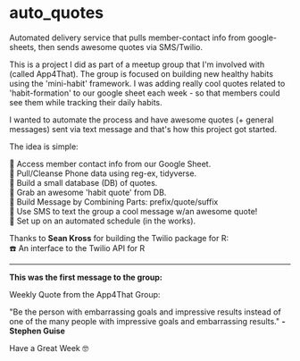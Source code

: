 # auto_quotes

Automated delivery service that pulls member-contact info from google-sheets, then sends awesome quotes via SMS/Twilio.

This is a project I did as part of a meetup group that I'm involved with (called App4That). The group is focused on building new healthy habits using the 'mini-habit' framework. I was adding really cool quotes related to 'habit-formation' to our google sheet each week - so that members could see them while tracking their daily habits.

I wanted to automate the process and have awesome quotes (+ general messages) sent via text message and that's how this project got started.

The idea is simple: 

📌 Access member contact info from our Google Sheet.  
📌 Pull/Cleanse Phone data using reg-ex, tidyverse.  
📌 Build a small database (DB) of quotes.  
📌 Grab an awesome 'habit quote' from DB.  
📌 Build Message by Combining Parts: prefix/quote/suffix  
📌 Use SMS to text the group a cool message w/an awesome quote!  
📌 Set up on an automated schedule (in the works).  

Thanks to **Sean Kross** for building the Twilio package for R:  
☎️ An interface to the Twilio API for R

---
**This was the first message to the group:**

Weekly Quote from the App4That Group: 

"Be the person with embarrassing goals and impressive results instead of one of the many people with impressive goals and embarrassing results." **- Stephen Guise**

Have a Great Week 🤓